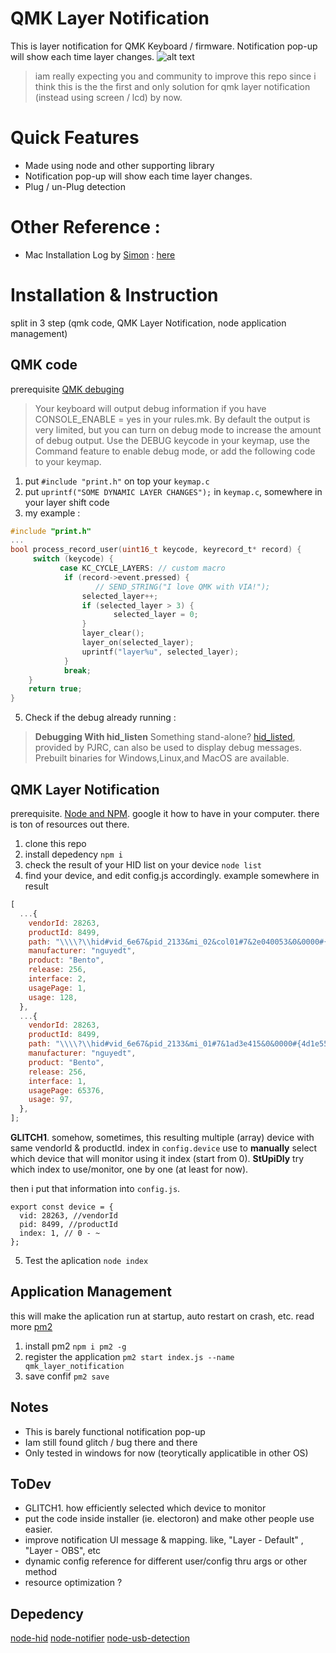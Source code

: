 # QMK Layer Notification

This is layer notification for QMK Keyboard / firmware.
Notification pop-up will show each time layer changes.
![alt text](https://github.com/geneshairzan/qmk_layer_notification/blob/master/demo/sample.png?raw=true)

> iam really expecting you and community to improve this repo since i think this is the the first and only solution for qmk layer notification (instead using screen / lcd) by now.

# Quick Features

- Made using node and other supporting library
- Notification pop-up will show each time layer changes.
- Plug / un-Plug detection

# Other Reference :

- Mac Installation Log by [Simon](https://github.com/g-simmons) : [here](https://github.com/geneshairzan/qmk_layer_notification/issues/1#issue-1441305248)

# Installation & Instruction

split in 3 step (qmk code, QMK Layer Notification, node application management)

## QMK code

prerequisite [QMK debuging](https://docs.qmk.fm/#/faq_debug?id=debugging-faq)

> Your keyboard will output debug information if you have CONSOLE_ENABLE = yes in your rules.mk. By default the output is very limited, but you can turn on debug mode to increase the amount of debug output. Use the DEBUG keycode in your keymap, use the Command feature to enable debug mode, or add the following code to your keymap.

1. put `#include "print.h"` on top your `keymap.c`
2. put `uprintf("SOME DYNAMIC LAYER CHANGES");` in `keymap.c`, somewhere in your layer shift code
3. my example :

```c
#include "print.h"
...
bool process_record_user(uint16_t keycode, keyrecord_t* record) {
     switch (keycode) {
           case KC_CYCLE_LAYERS: // custom macro
            if (record->event.pressed) {
                   // SEND_STRING("I love QMK with VIA!");
                selected_layer++;
                if (selected_layer > 3) {
                       selected_layer = 0;
                }
                layer_clear();
                layer_on(selected_layer);
                uprintf("layer%u", selected_layer);
            }
            break;
    }
    return true;
}

```

5. Check if the debug already running :

> **Debugging With hid_listen**
> Something stand-alone? [hid_listed](https://www.pjrc.com/teensy/hid_listen.html), provided by PJRC, can also be used to display debug messages. Prebuilt binaries for Windows,Linux,and MacOS are available.

## QMK Layer Notification

prerequisite. [Node and NPM](https://nodejs.org/en/download/). google it how to have in your computer. there is ton of resources out there.

1. clone this repo
2. install depedency `npm i`
3. check the result of your HID list on your device `node list`
4. find your device, and edit config.js accordingly.
   example somewhere in result

```js
[
  ...{
    vendorId: 28263,
    productId: 8499,
    path: "\\\\?\\hid#vid_6e67&pid_2133&mi_02&col01#7&2e040053&0&0000#{4d1e55b2-f16f-11cf-88cb-001111000030}",
    manufacturer: "nguyedt",
    product: "Bento",
    release: 256,
    interface: 2,
    usagePage: 1,
    usage: 128,
  },
  ...{
    vendorId: 28263,
    productId: 8499,
    path: "\\\\?\\hid#vid_6e67&pid_2133&mi_01#7&1ad3e415&0&0000#{4d1e55b2-f16f-11cf-88cb-001111000030}",
    manufacturer: "nguyedt",
    product: "Bento",
    release: 256,
    interface: 1,
    usagePage: 65376,
    usage: 97,
  },
];
```

**GLITCH1**. somehow, sometimes, this resulting multiple (array) device with same vendorId & productId. index in `config.device` use to **manually** select which device that will monitor using it index (start from 0). **StUpiDly** try which index to use/monitor, one by one (at least for now).

then i put that information into `config.js`.

```
export const device = {
  vid: 28263, //vendorId
  pid: 8499, //productId
  index: 1, // 0 - ~
};
```

5. Test the aplication `node index`

## Application Management

this will make the aplication run at startup, auto restart on crash, etc. read more [pm2](https://pm2.keymetrics.io/docs/usage/quick-start/)

1. install pm2 `npm i pm2 -g`
2. register the application `pm2 start index.js --name qmk_layer_notification`
3. save confif `pm2 save`

## Notes

- This is barely functional notification pop-up
- Iam still found glitch / bug there and there
- Only tested in windows for now (teorytically applicatible in other OS)

## ToDev

- GLITCH1. how efficiently selected which device to monitor
- put the code inside installer (ie. electoron) and make other people use easier.
- improve notification UI message & mapping. like, "Layer - Default" , "Layer - OBS", etc
- dynamic config reference for different user/config thru args or other method
- resource optimization ?

## Depedency

[node-hid](https://github.com/node-hid/node-hid)
[node-notifier](https://github.com/mikaelbr/node-notifier)
[node-usb-detection](https://github.com/MadLittleMods/node-usb-detection)
